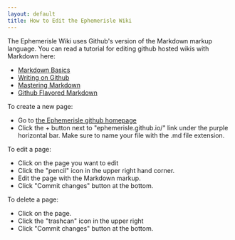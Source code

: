 ```yaml
---
layout: default
title: How to Edit the Ephemerisle Wiki
---
```


The Ephemerisle Wiki uses Github's version of the Markdown markup language.  You can read a tutorial for editing github hosted wikis with Markdown here: 

* [Markdown Basics](https://help.github.com/articles/markdown-basics/)
* [Writing on Github](https://help.github.com/articles/writing-on-github/)
* [Mastering Markdown](https://guides.github.com/features/mastering-markdown/)
* [Github Flavored Markdown](https://help.github.com/articles/github-flavored-markdown/)

To create a new page: 

* Go to [the Ephemerisle github homepage](https://github.com/ephemerisle/ephemerisle.github.io)
* Click the + button next to "ephemerisle.github.io/" link under the purple horizontal bar. Make sure to name your file with the .md file extension.

To edit a page:

* Click on the page you want to edit
* Click the "pencil" icon in the upper right hand corner. 
* Edit the page with the Markdown markup. 
*  Click "Commit changes" button at the bottom.

To delete a page: 

* Click on the page. 
* Click the "trashcan" icon in the upper right
* Click "Commit changes" button at the bottom. 

